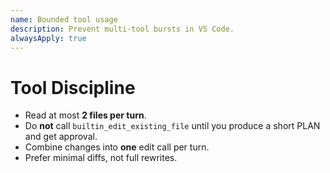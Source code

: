 ```yaml
---
name: Bounded tool usage
description: Prevent multi-tool bursts in VS Code.
alwaysApply: true
---
```


# Tool Discipline
- Read at most **2 files per turn**.
- Do **not** call `builtin_edit_existing_file` until you produce a short PLAN and get approval.
- Combine changes into **one** edit call per turn.
- Prefer minimal diffs, not full rewrites.

